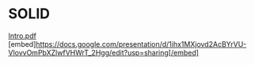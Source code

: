 # SOLID
[Intro.pdf](https://github.com/mau-vargas/SOLID/blob/master/PDF/Principios%20SOLID.pdf)
[embed]https://docs.google.com/presentation/d/1ihx1MXjovd2AcBYrVU-VlovvOmPbXZlwfVHWrT_2Hgg/edit?usp=sharing[/embed]

